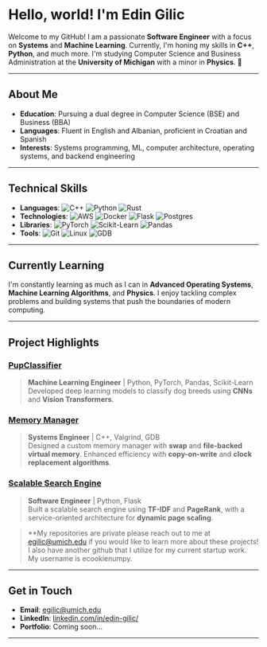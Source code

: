 # Hello, world! I'm Edin Gilic

Welcome to my GitHub! I am a passionate **Software Engineer** with a focus on **Systems** and **Machine Learning**. Currently, I'm honing my skills in **C++**, **Python**, and much more. I'm studying Computer Science and Business Administration at the **University of Michigan** with a minor in **Physics**. 🚀

---

## About Me

- **Education**: Pursuing a dual degree in Computer Science (BSE) and Business (BBA)
- **Languages**: Fluent in English and Albanian, proficient in Croatian and Spanish
- **Interests**: Systems programming, ML, computer architecture, operating systems, and backend engineering

---

## Technical Skills

- **Languages**: 
  ![C++](https://img.shields.io/badge/-C++-00599C?logo=cplusplus&logoColor=white) 
  ![Python](https://img.shields.io/badge/-Python-3776AB?logo=python&logoColor=white) 
  ![Rust](https://img.shields.io/badge/-Rust-000000?logo=rust&logoColor=white)
- **Technologies**:
  ![AWS](https://img.shields.io/badge/-AWS-232F3E?logo=amazonaws&logoColor=white)
  ![Docker](https://img.shields.io/badge/-Docker-2496ED?logo=docker&logoColor=white)
  ![Flask](https://img.shields.io/badge/-Flask-000000?logo=flask&logoColor=white)
  ![Postgres](https://img.shields.io/badge/-PostgreSQL-4169E1?logo=postgresql&logoColor=white)
- **Libraries**:
  ![PyTorch](https://img.shields.io/badge/-PyTorch-EE4C2C?logo=pytorch&logoColor=white)
  ![Scikit-Learn](https://img.shields.io/badge/-Scikit_Learn-F7931E?logo=scikitlearn&logoColor=white)
  ![Pandas](https://img.shields.io/badge/-Pandas-150458?logo=pandas&logoColor=white)
- **Tools**: 
  ![Git](https://img.shields.io/badge/-Git-F05032?logo=git&logoColor=white)
  ![Linux](https://img.shields.io/badge/-Linux-FCC624?logo=linux&logoColor=black)
  ![GDB](https://img.shields.io/badge/-GDB-4A4A55?logo=gnu&logoColor=white)

---

## Currently Learning

I'm constantly learning as much as I can in **Advanced Operating Systems**, **Machine Learning Algorithms**, and **Physics**. I enjoy tackling complex problems and building systems that push the boundaries of modern computing.

---

## Project Highlights

### [PupClassifier]()
> **Machine Learning Engineer** | Python, PyTorch, Pandas, Scikit-Learn  
> Developed deep learning models to classify dog breeds using **CNNs** and **Vision Transformers**.

### [Memory Manager]()
> **Systems Engineer** | C++, Valgrind, GDB  
> Designed a custom memory manager with **swap** and **file-backed virtual memory**. Enhanced efficiency with **copy-on-write** and **clock replacement algorithms**.

### [Scalable Search Engine]()
> **Software Engineer** | Python, Flask  
> Built a scalable search engine using **TF-IDF** and **PageRank**, with a service-oriented architecture for **dynamic page scaling**.

> **My repositories are private please reach out to me at egilic@umich.edu if you would like to learn more about these projects! I also have another github that I utilize for my current 
    startup work. My username is ecookienumpy.
---

## Get in Touch

- **Email**: egilic@umich.edu
- **LinkedIn**: [linkedin.com/in/edin-gilic/](https://linkedin.com/in/edin-gilic/)
- **Portfolio**: Coming soon...

---
